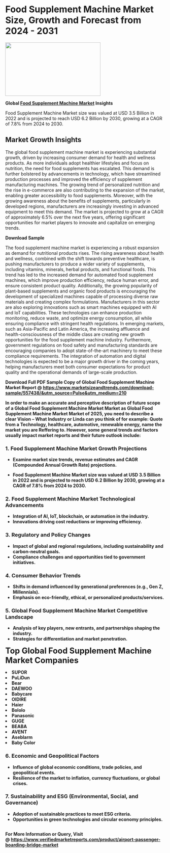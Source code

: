 <H1>Food Supplement Machine Market Size, Growth and Forecast from 2024 - 2031</H1><img class="aligncenter size-medium wp-image-584254" src="https://thirdeyenews.in/wp-content/uploads/2024/09/Global-Market-Research-300x168.jpeg" alt="" width="300" height="168" /><p><strong>Global&nbsp;<a href="https://www.marketsizeandtrends.com/download-sample/557438/&amp;utm_source=Pulse&amp;utm_medium=210">Food Supplement Machine Market</a> Insights</strong></p><p>Food Supplement Machine Market size was valued at USD 3.5 Billion in 2022 and is projected to reach USD 6.2 Billion by 2030, growing at a CAGR of 7.8% from 2024 to 2030.</p><p><h2>Market Growth Insights</h2> <p>The global food supplement machine market is experiencing substantial growth, driven by increasing consumer demand for health and wellness products. As more individuals adopt healthier lifestyles and focus on nutrition, the need for food supplements has escalated. This demand is further bolstered by advancements in technology, which have streamlined production processes and improved the efficiency of supplement manufacturing machines. The growing trend of personalized nutrition and the rise in e-commerce are also contributing to the expansion of the market, enabling greater accessibility to food supplements. Moreover, with the growing awareness about the benefits of supplements, particularly in developed regions, manufacturers are increasingly investing in advanced equipment to meet this demand. The market is projected to grow at a CAGR of approximately 6.5% over the next five years, offering significant opportunities for market players to innovate and capitalize on emerging trends.</p> <p><strong>Download Sample</strong></p> <p>The food supplement machine market is experiencing a robust expansion as demand for nutritional products rises. The rising awareness about health and wellness, combined with the shift towards preventive healthcare, is pushing manufacturers to produce a wider variety of supplements, including vitamins, minerals, herbal products, and functional foods. This trend has led to the increased demand for automated food supplement machines, which improve production efficiency, reduce human error, and ensure consistent product quality. Additionally, the growing popularity of plant-based supplements and organic food products is encouraging the development of specialized machines capable of processing diverse raw materials and creating complex formulations. Manufacturers in this sector are also exploring innovations such as smart machines equipped with AI and IoT capabilities. These technologies can enhance production monitoring, reduce waste, and optimize energy consumption, all while ensuring compliance with stringent health regulations. In emerging markets, such as Asia-Pacific and Latin America, the increasing affluence and health-consciousness of the middle class are creating new growth opportunities for the food supplement machine industry. Furthermore, government regulations on food safety and manufacturing standards are encouraging companies to adopt state-of-the-art machinery to meet these compliance requirements. The integration of automation and digital technologies is expected to be a major growth driver in the coming years, helping manufacturers meet both consumer expectations for product quality and the operational demands of large-scale production. <p><strong></p><p><span class=""><strong>Download Full PDF Sample Copy of Global Food Supplement Machine Market Report</strong> @ <a href="https://www.marketsizeandtrends.com/download-sample/557438/&amp;utm_source=Pulse&amp;utm_medium=210" target="_blank">https://www.marketsizeandtrends.com/download-sample/557438/&amp;utm_source=Pulse&amp;utm_medium=210</a></span></p><p>In order to make an accurate and perceptive description of future scope of a Global&nbsp;Food Supplement Machine Market Market as Global&nbsp;Food Supplement Machine Market Market of 2025, you need to describe a clear Vision &ndash; What Industry or Linda can you think of for example: Quote from a Technology, healthcare, automotive, renewable energy, name the market you are Reffering to. However, some general trends and factors usually impact market reports and their future outlook include:</p><h3>1.&nbsp;<strong>Food Supplement Machine Market Growth Projections</strong></h3><ul><li>Examine market size trends, revenue estimates and CAGR (Compounded Annual Growth Rate) projections.</li><li><p>Food Supplement Machine Market size was valued at USD 3.5 Billion in 2022 and is projected to reach USD 6.2 Billion by 2030, growing at a CAGR of 7.8% from 2024 to 2030.</p></li></ul><h3>2.&nbsp;<strong>Food Supplement Machine Market Technological Advancements</strong></h3><ul><li>Integration of AI, IoT, blockchain, or automation in the industry.</li><li>Innovations driving cost reductions or improving efficiency.</li></ul><h3>3.&nbsp;<strong>Regulatory and Policy Changes</strong></h3><ul><li>Impact of global and regional regulations, including sustainability and carbon-neutral goals.</li><li>Compliance challenges and opportunities tied to government initiatives.</li></ul><h3>4.&nbsp;<strong>Consumer Behavior Trends</strong></h3><ul><li>Shifts in demand influenced by generational preferences (e.g., Gen Z, Millennials).</li><li>Emphasis on eco-friendly, ethical, or personalized products/services.</li></ul><h3>5.&nbsp;<strong>Global Food Supplement Machine Market Competitive Landscape</strong></h3><ul><li>Analysis of key players, new entrants, and partnerships shaping the industry.</li><li>Strategies for differentiation and market penetration.</li></ul><p data-pm-slice="1 1 []"><span style="color: inherit; font-family: inherit; font-size: 25px;">Top Global Food Supplement Machine Market Companies</span></p><div class="" data-test-id=""><p><li>SUPOR</li><li> PuLiDun</li><li> Bear</li><li> DAEWOO</li><li> Babycare</li><li> OIDIRE</li><li> Haier</li><li> Bololo</li><li> Panasonic</li><li> GUGE</li><li> BEABA</li><li> AVENT</li><li> Aseblarm</li><li> Baby Color</li></p></div><h3>6.&nbsp;<strong>Economic and Geopolitical Factors</strong></h3><ul><li>Influence of global economic conditions, trade policies, and geopolitical events.</li><li>Resilience of the market to inflation, currency fluctuations, or global crises.</li></ul><h3>7.&nbsp;<strong>Sustainability and ESG (Environmental, Social, and Governance)</strong></h3><ul><li>Adoption of sustainable practices to meet ESG criteria.</li><li>Opportunities in green technologies and circular economy principles.</li></ul><h2><strong style="font-size: 14px;">For More Information or Query, Visit @&nbsp;</strong><a style="background-color: #ffffff; font-size: 14px;" href="https://www.marketsizeandtrends.com/report/food-supplement-machine-market/" target="_blank">https://www.verifiedmarketreports.com/product/airport-passenger-boarding-bridge-market</a></h2>
